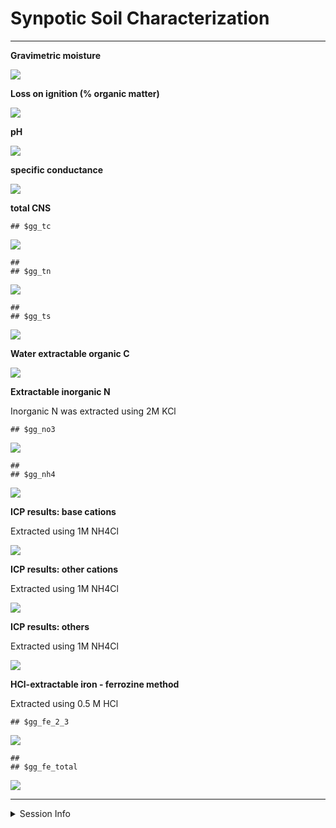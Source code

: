 Synpotic Soil Characterization
================

------------------------------------------------------------------------

**Gravimetric moisture**

![](characterization_report_files/figure-gfm/moisture-1.png)<!-- -->

**Loss on ignition (% organic matter)**

![](characterization_report_files/figure-gfm/loi-1.png)<!-- -->

**pH**

![](characterization_report_files/figure-gfm/pH-1.png)<!-- -->

**specific conductance**

![](characterization_report_files/figure-gfm/sp_cond-1.png)<!-- -->

**total CNS**

    ## $gg_tc

![](characterization_report_files/figure-gfm/tctnts-1.png)<!-- -->

    ## 
    ## $gg_tn

![](characterization_report_files/figure-gfm/tctnts-2.png)<!-- -->

    ## 
    ## $gg_ts

![](characterization_report_files/figure-gfm/tctnts-3.png)<!-- -->

**Water extractable organic C**

![](characterization_report_files/figure-gfm/weoc-1.png)<!-- -->

**Extractable inorganic N**

Inorganic N was extracted using 2M KCl

    ## $gg_no3

![](characterization_report_files/figure-gfm/din-1.png)<!-- -->

    ## 
    ## $gg_nh4

![](characterization_report_files/figure-gfm/din-2.png)<!-- -->

**ICP results: base cations**

Extracted using 1M NH4Cl

![](characterization_report_files/figure-gfm/icp-base%20cations-1.png)<!-- -->

**ICP results: other cations**

Extracted using 1M NH4Cl

![](characterization_report_files/figure-gfm/icp-other%20cations-1.png)<!-- -->

**ICP results: others**

Extracted using 1M NH4Cl

![](characterization_report_files/figure-gfm/icp-others-1.png)<!-- -->

**HCl-extractable iron - ferrozine method**

Extracted using 0.5 M HCl

    ## $gg_fe_2_3

![](characterization_report_files/figure-gfm/iron-ferrozine-1.png)<!-- -->

    ## 
    ## $gg_fe_total

![](characterization_report_files/figure-gfm/iron-ferrozine-2.png)<!-- -->

------------------------------------------------------------------------

<details>
<summary>
Session Info
</summary>

Date run: 2022-12-13

    ## R version 4.2.1 (2022-06-23)
    ## Platform: x86_64-apple-darwin17.0 (64-bit)
    ## Running under: macOS Big Sur ... 10.16
    ## 
    ## Matrix products: default
    ## BLAS:   /Library/Frameworks/R.framework/Versions/4.2/Resources/lib/libRblas.0.dylib
    ## LAPACK: /Library/Frameworks/R.framework/Versions/4.2/Resources/lib/libRlapack.dylib
    ## 
    ## locale:
    ## [1] en_US.UTF-8/en_US.UTF-8/en_US.UTF-8/C/en_US.UTF-8/en_US.UTF-8
    ## 
    ## attached base packages:
    ## [1] stats     graphics  grDevices utils     datasets  methods   base     
    ## 
    ## other attached packages:
    ##  [1] googlesheets4_1.0.1 lubridate_1.8.0     soilpalettes_0.1.0 
    ##  [4] PNWColors_0.1.0     magrittr_2.0.3      forcats_0.5.2      
    ##  [7] stringr_1.4.1       dplyr_1.0.10        purrr_0.3.4        
    ## [10] readr_2.1.3         tidyr_1.2.1         tibble_3.1.8       
    ## [13] ggplot2_3.3.6       tidyverse_1.3.2     tarchetypes_0.7.2  
    ## [16] targets_0.14.0     
    ## 
    ## loaded via a namespace (and not attached):
    ##  [1] ps_1.7.1          assertthat_0.2.1  digest_0.6.29     utf8_1.2.2       
    ##  [5] R6_2.5.1          cellranger_1.1.0  backports_1.4.1   reprex_2.0.2     
    ##  [9] evaluate_0.16     highr_0.9         httr_1.4.4        pillar_1.8.1     
    ## [13] rlang_1.0.5       readxl_1.4.1      rstudioapi_0.14   data.table_1.14.4
    ## [17] callr_3.7.2       rmarkdown_2.16    labeling_0.4.2    googledrive_2.0.0
    ## [21] igraph_1.3.4      munsell_0.5.0     broom_1.0.0       compiler_4.2.1   
    ## [25] modelr_0.1.9      xfun_0.32         pkgconfig_2.0.3   htmltools_0.5.3  
    ## [29] tidyselect_1.1.2  codetools_0.2-18  fansi_1.0.3       crayon_1.5.1     
    ## [33] tzdb_0.3.0        dbplyr_2.2.1      withr_2.5.0       grid_4.2.1       
    ## [37] jsonlite_1.8.0    gtable_0.3.0      lifecycle_1.0.1   DBI_1.1.3        
    ## [41] scales_1.2.1      cli_3.3.0         stringi_1.7.8     farver_2.1.1     
    ## [45] fs_1.5.2          xml2_1.3.3        ellipsis_0.3.2    generics_0.1.3   
    ## [49] vctrs_0.4.1       tools_4.2.1       glue_1.6.2        hms_1.1.2        
    ## [53] fastmap_1.1.0     processx_3.7.0    yaml_2.3.5        colorspace_2.0-3 
    ## [57] gargle_1.2.0      base64url_1.4     rvest_1.0.3       knitr_1.40       
    ## [61] haven_2.5.1

</details>

